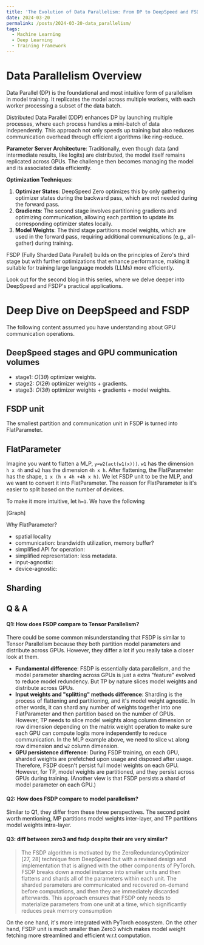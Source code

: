 ```yaml
---
title: 'The Evolution of Data Parallelism: From DP to DeepSpeed and FSDP'
date: 2024-03-20
permalink: /posts/2024-03-20-data_parallelism/
tags:
  - Machine Learning
  - Deep Learning
  - Training Framework
---
```


# Data Parallelism Overview
Data Parallel (DP) is the foundational and most intuitive form of parallelism in model training. It replicates the model across multiple workers, with each worker processing a subset of the data batch.

Distributed Data Parallel (DDP) enhances DP by launching multiple processes, where each process handles a mini-batch of data independently. This approach not only speeds up training but also reduces communication overhead through efficient algorithms like ring-reduce.

**Parameter Server Architecture**: Traditionally, even though data (and intermediate results, like logits) are distributed, the model itself remains replicated across GPUs. The challenge then becomes managing the model and its associated data efficiently.

**Optimization Techniques**:
1. **Optimizer States**: DeepSpeed Zero optimizes this by only gathering optimizer states during the backward pass, which are not needed during the forward pass.
2. **Gradients**: The second stage involves partitioning gradients and optimizing communication, allowing each partition to update its corresponding optimizer states locally.
3. **Model Weights**: The third stage partitions model weights, which are used in the forward pass, requiring additional communications (e.g., all-gather) during training.

FSDP (Fully Sharded Data Parallel) builds on the principles of Zero's third stage but with further optimizations that enhance performance, making it suitable for training large language models (LLMs) more efficiently.

Look out for the second blog in this series, where we delve deeper into DeepSpeed and FSDP's practical applications.



# Deep Dive on DeepSpeed and FSDP
The following content assumed you have understanding about GPU communication operations.

## DeepSpeed stages and GPU communication volumes
* stage1: $O(3\theta)$ optimizer weights.
* stage2: $O(2\theta)$ optimizer weights + gradients.
* stage3: $O(3\theta)$ optimizer weights + gradients + model weights.

## FSDP unit
The smallest partition and communication unit in FSDP is turned into FlatParameter.

## FlatParameter
Imagine you want to flatten a MLP, `y=w2(act(w1(x)))`. `w1` has the dimension `h x 4h` and `w2` has the dimension `4h x h`. After flattening, the FlatParameter has the shape, `1 x (h x 4h +4h x h)`. We let FSDP unit to be the MLP, and we want to convert it into FlatParameter. The reason for FlatParameter is it's easier to split based on the number of devices.

To make it more intuitive, let `h=1`. We have the following

[Graph]


Why FlatParameter?
* spatial locality
* communication: brandwidth utilization, memory buffer?
* simplified API for operation:
* simplified representation: less metadata.
* input-agnostic:
* device-agnostic:

## Sharding




## Q & A

#### Q1: How does FSDP compare to Tensor Parallelism? 
There could be some common misunderstanding that FSDP is similar to Tensor Parallelism because they both partition model parameters and distribute across GPUs. However, they differ a lot if you really take a closer look at them.
* **Fundamental difference**: FSDP is essentially data parallelism, and the model parameter sharding across GPUs is just a extra "feature" evolved to reduce model redundency. But TP by nature slices model weights and distribute across GPUs.
* **Input weights and "splitting" methods difference**: Sharding is the process of flattening and partitioning, and it's model weight agnostic. In other words, it can shard any number of weights together into one FlatParameter and then partition based on the number of GPUs. However, TP needs to slice model weights along column dimension or row dimension depending on the matrix weight operation to make sure each GPU can compute logits more independently to reduce communication. In the MLP example above, we need to slice `w1` along row dimension and `w2` column dimension.
* **GPU persistence difference**: During FSDP training, on each GPU, sharded weights are prefetched upon usage and disposed after usage. Therefore, FSDP doesn't persist full model weights on each GPU. However, for TP, model weights are partitioned, and they persist across GPUs during training. (Another view is that FSDP persists a shard of model parameter on each GPU.)


#### Q2: How does FSDP compare to model parallelism?
Similar to Q1, they differ from these three perspectives. The second point worth mentioning, MP partitions model weights inter-layer, and TP partitions model weights intra-layer.



#### Q3: diff between zero3 and fsdp despite their are very similar?
> The FSDP algorithm is motivated by the
ZeroRedundancyOptimizer [27, 28] technique from DeepSpeed but
with a revised design and implementation that is aligned with the
other components of PyTorch. FSDP breaks down a model instance
into smaller units and then flattens and shards all of the parameters
within each unit. The sharded parameters are communicated and
recovered on-demand before computations, and then they are immediately discarded afterwards. This approach ensures that FSDP
only needs to materialize parameters from one unit at a time, which
significantly reduces peak memory consumption

On the one hand, it's more integrated with PyTorch ecosystem. On the other hand, FSDP unit is much smaller than Zero3 which makes model weight fetching more streamlined and efficient w.r.t computation.
<!-- #### Q4: async gradient update + traffic aware routing 
* does backward contain a sequence of gradient computation O(2\theta) but forward only involves one-time logits aggregation? -->
